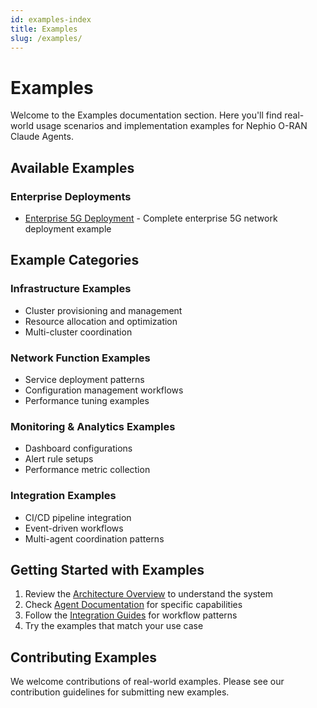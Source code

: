 ```yaml
---
id: examples-index
title: Examples
slug: /examples/
---
```


# Examples

Welcome to the Examples documentation section. Here you'll find real-world usage scenarios and implementation examples for Nephio O-RAN Claude Agents.

## Available Examples

### Enterprise Deployments

- [Enterprise 5G Deployment](./enterprise-5g-deployment.md) - Complete enterprise 5G network deployment example

## Example Categories

### Infrastructure Examples

- Cluster provisioning and management
- Resource allocation and optimization
- Multi-cluster coordination

### Network Function Examples

- Service deployment patterns
- Configuration management workflows
- Performance tuning examples

### Monitoring & Analytics Examples

- Dashboard configurations
- Alert rule setups
- Performance metric collection

### Integration Examples

- CI/CD pipeline integration
- Event-driven workflows
- Multi-agent coordination patterns

## Getting Started with Examples

1. Review the [Architecture Overview](/docs/architecture/overview) to understand the system
2. Check [Agent Documentation](/docs/agents/) for specific capabilities
3. Follow the [Integration Guides](/docs/integration/) for workflow patterns
4. Try the examples that match your use case

## Contributing Examples

We welcome contributions of real-world examples. Please see our contribution guidelines for submitting new examples.
